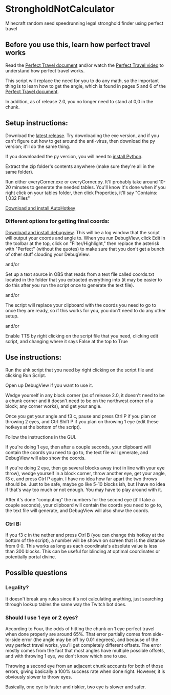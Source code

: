 # StrongholdNotCalculator
Minecraft random seed speedrunning legal stronghold finder using perfect travel

## Before you use this, learn how perfect travel works
Read the [Perfect Travel document] and/or watch the [Perfect Travel video] to understand how perfect travel works.

This script will replace the need for you to do any math, so the important thing is to learn how to get the angle, which is found in pages 5 and 6 of the [Perfect Travel document].

In addition, as of release 2.0, you no longer need to stand at 0,0 in the chunk.


## Setup instructions:
Download the [latest release]. Try downloading the exe version, and if you can't figure out how to get around the anti-virus, then download the py version; it'll do the same thing.

If you downloaded the py version, you will need to [install Python].

Extract the zip folder's contents anywhere (make sure they're all in the same folder).

Run either everyCorner.exe or everyCorner.py. It'll probably take around 10-20 minutes to generate the needed tables. You'll know it's done when if you right click on your tables folder, then click Properties, it'll say "Contains: 1,032 Files"

[Download and install AutoHotkey]

### Different options for getting final coords:
[Download and install debugview]. This will be a log window that the script will output your coords and angle to. When you run DebugView, click Edit in the toolbar at the top, click on "Filter/Highlight," then replace the asterisk with "Perfect" (without the quotes) to make sure that you don't get a bunch of other stuff clouding your DebugView.

and/or

Set up a text source in OBS that reads from a text file called coords.txt located in the folder that you extracted everything into (it may be easier to do this after you run the script once to generate the text file).

and/or

The script will replace your clipboard with the coords you need to go to once they are ready, so if this works for you, you don't need to do any other setup.

and/or

Enable TTS by right clicking on the script file that you need, clicking edit script, and changing where it says False at the top to True

## Use instructions:
Run the ahk script that you need by right clicking on the script file and clicking Run Script.

Open up DebugView if you want to use it.

Wedge yourself in any block corner (as of release 2.0, it doesn't need to be a chunk corner and it doesn't need to be on the northwest corner of a block; any corner works), and get your angle.

Once you get your angle and f3 c, pause and press Ctrl P if you plan on throwing 2 eyes, and Ctrl Shift P if you plan on throwing 1 eye (edit these hotkeys at the bottom of the script).

Follow the instructions in the GUI.

If you're doing 1 eye, then after a couple seconds, your clipboard will contain the coords you need to go to, the text file will generate, and DebugView will also show the coords.

If you're doing 2 eye, then go several blocks away (not in line with your eye throw), wedge yourself in a block corner, throw another eye, get your angle, f3 c, and press Ctrl P again. I have no idea how far apart the two throws should be. Just to be safe, maybe go like 5-10 blocks ish, but I have no idea if that's way too much or not enough. You may have to play around with it.

After it's done "computing" the numbers for the second eye (it'll take a couple seconds), your clipboard will contain the coords you need to go to, the text file will generate, and DebugView will also show the coords.

### Ctrl B:
If you f3 c in the nether and press Ctrl B (you can change this hotkey at the bottom of the script), a number will be shown on screen that is the distance from 0 0. This works as long as each coordinate's absolute value is less than 300 blocks. This can be useful for blinding at optimal coordinates or potentially portal divine.


## Possible questions
### Legality?
It doesn't break any rules since it's not calculating anything, just searching through lookup tables the same way the Twitch bot does.
### Should I use 1 eye or 2 eyes?
According to Four, the odds of hitting the chunk on 1 eye perfect travel when done properly are around 65%. That error partially comes from side-to-side error (the angle may be off by 0.01 degrees), and because of the way perfect travel works, you'll get completely different offsets. The error mostly comes from the fact that most angles have multiple possible offsets, and with throwing 1 eye, we don't know which one to use.

Throwing a second eye from an adjacent chunk accounts for both of those errors, giving basically a 100% success rate when done right. However, it is obviously slower to throw eyes.

Basically, one eye is faster and riskier, two eye is slower and safer.


   [latest release]: <https://github.com/pjagada/strongholdnotcalculator/releases/latest>
   [Download and install AutoHotkey]: <https://www.autohotkey.com/>
   [Download and install debugview]: <https://docs.microsoft.com/en-us/sysinternals/downloads/debugview>
   [Perfect Travel document]: <https://docs.google.com/document/d/1JTMOIiS-Hl6_giEB0IQ5ki7UV-gvUXnNmoxhYoSgEAA/edit>
   [Perfect Travel video]: <https://youtu.be/YpV7I9X-Jso>
   [install Python]: <https://www.python.org/ftp/python/3.10.0/python-3.10.0-amd64.exe>
